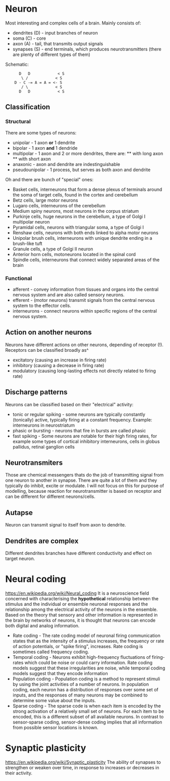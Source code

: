 # Neuron
Most interesting and complex cells of a brain.
Mainly consists of:
* dendrites (D) - input branches of neuron
* soma (C) - core
* axon (A) - tail, that transmits output signals
* synapses (S) - end terminals, which produces neurotransmitters (there are plenty of different types of them)

Schematic:
```
      D   D            < S
       \ /            < S
    D - C -= A = A = <- S
       / \            < S
      D   D            < S
```

## Classification
### Structural 
There are some types of neurons:
* unipolar - 1 axon **or** 1 dendrite 
* bipolar - 1 axon **and** 1 dendride
* multipolar - 1 axon and 2 or more dendrites, there are:
** with long axon
** with short axon
* anaxonic - axon and dendrite are indestinguishable
* pseudounipolar - 1 process, but serves as both axon and dendrite

Oh and there are bunch of "special" ones:
* Basket cells, interneurons that form a dense plexus of terminals around the soma of target cells, found in the cortex and cerebellum
* Betz cells, large motor neurons
* Lugaro cells, interneurons of the cerebellum
* Medium spiny neurons, most neurons in the corpus striatum
* Purkinje cells, huge neurons in the cerebellum, a type of Golgi I multipolar neuron
* Pyramidal cells, neurons with triangular soma, a type of Golgi I
* Renshaw cells, neurons with both ends linked to alpha motor neurons
* Unipolar brush cells, interneurons with unique dendrite ending in a brush-like tuft
* Granule cells, a type of Golgi II neuron
* Anterior horn cells, motoneurons located in the spinal cord
* Spindle cells, interneurons that connect widely separated areas of the brain

### Functional
* afferent - convey information from tissues and organs into the central nervous system and are also called sensory neurons.
* efferent - (motor neurons) transmit signals from the central nervous system to the effector cells.
* interneurons - connect neurons within specific regions of the central nervous system.

## Action on another neurons
Neurons have different actions on other neurons, depending of receptor (!). Receptors can be classified broadly as^
* excitatory (causing an increase in firing rate)
* inhibitory (causing a decrease in firing rate)
* modulatory (causing long-lasting effects not directly related to firing rate)

## Discharge patterns
Neurons can be classified based on their "electrical" activity:
* tonic or regular spiking - some neurons are typically constantly (tonically) active, typically firing at a constant frequency. Example: interneurons in neurostriatum
* phasic or bursting - neurons that fire in bursts are called phasic
* fast spiking - Some neurons are notable for their high firing rates, for example some types of cortical inhibitory interneurons, cells in globus pallidus, retinal ganglion cells

## Neurotransmiters
Those are chemical messengers thats do the job of transmitting signal from one neuron to another in synapse. There are quite a lot of them and they typically do inhibit, excite or modulate.
I will not focus on this for purpose of modelling, because reaction for neurotransmitter is based on receptor and can be different for different neurons/cells.

## Autapse
Neuron can transmit signal to itself from axon to dendrite.

## Dendrites are complex
Different dendrites branches have different conductivity and effect on target neuron.

# Neural coding
https://en.wikipedia.org/wiki/Neural_coding
It is a neuroscience field concerned with characterising the **hypothetical** relationship between the stimulus and the individual or ensemble neuronal responses and the relationship among the electrical activity of the neurons in the ensemble. Based on the theory that sensory and other information is represented in the brain by networks of neurons, it is thought that neurons can encode both digital and analog information.
* Rate coding - The rate coding model of neuronal firing communication states that as the intensity of a stimulus increases, the frequency or rate of action potentials, or "spike firing", increases. Rate coding is sometimes called frequency coding. 
* Temporal coding - Neurons exhibit high-frequency fluctuations of firing-rates which could be noise or could carry information. Rate coding models suggest that these irregularities are noise, while temporal coding models suggest that they encode information
* Population coding - Population coding is a method to represent stimuli by using the joint activities of a number of neurons. In population coding, each neuron has a distribution of responses over some set of inputs, and the responses of many neurons may be combined to determine some value about the inputs.
* Sparse coding - The sparse code is when each item is encoded by the strong activation of a relatively small set of neurons. For each item to be encoded, this is a different subset of all available neurons. In contrast to sensor-sparse coding, sensor-dense coding implies that all information from possible sensor locations is known. 

# Synaptic plasticity
https://en.wikipedia.org/wiki/Synaptic_plasticity
The ability of synapses to strengthen or weaken over time, in response to increases or decreases in their activity.

